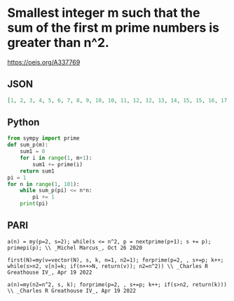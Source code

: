 # Smallest integer m such that the sum of the first m prime numbers is greater than n^2\.
https://oeis.org/A337769
## JSON
```JSON
[1, 2, 3, 4, 5, 6, 7, 8, 9, 10, 10, 11, 12, 12, 13, 14, 15, 15, 16, 17, 18, 18, 19, 20, 20, 21, 22, 22, 23, 24, 24, 25, 26, 26, 27, 28, 28, 29, 30, 31, 31, 32, 32, 33, 34, 34, 35, 36, 36, 37, 38, 38, 39, 40, 40, 41, 41, 42, 43, 43, 44, 45, 45, 46, 46, 47, 48, 48]
```
## Python
```Python
from sympy import prime
def sum_p(m):
    sum1 = 0
    for i in range(1, m+1):
        sum1 += prime(i)
    return sum1
pi = 1
for n in range(1, 101):
    while sum_p(pi) <= n*n:
        pi += 1
    print(pi)
```
## PARI
```PARI
a(n) = my(p=2, s=2); while(s <= n^2, p = nextprime(p+1); s += p); primepi(p); \\ _Michel Marcus_, Oct 26 2020
```
```PARI
first(N)=my(v=vector(N), s, k, n=1, n2=1); forprime(p=2, , s+=p; k++; while(s>n2, v[n]=k; if(n++>N, return(v)); n2=n^2)) \\ _Charles R Greathouse IV_, Apr 19 2022
```
```PARI
a(n)=my(n2=n^2, s, k); forprime(p=2, , s+=p; k++; if(s>n2, return(k))) \\ _Charles R Greathouse IV_, Apr 19 2022
```
